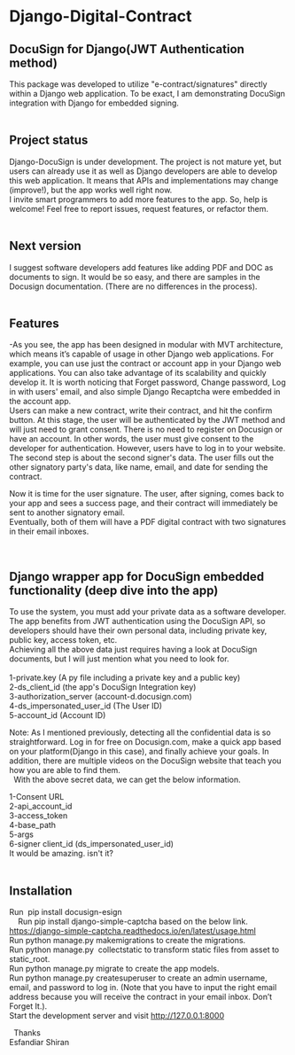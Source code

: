 # Django-Digital-Contract <br />
## DocuSign for Django(JWT Authentication method) <br />

This package was developed to utilize "e-contract/signatures" directly within a Django web application. To be exact, I am demonstrating DocuSign <br /> integration with Django for embedded signing.<br />
 
## Project status

Django-DocuSign is under development. The project is not mature yet, but users can already use it as well as Django developers are able to develop this web application. It means that APIs and implementations may change (improve!), but the app works well right now. <br />
I invite smart programmers to add more features to the app. So, help is welcome! Feel free to report issues, request features, or refactor them.<br />
 
## Next version<br />
I suggest software developers add features like adding PDF and DOC as documents to sign. It would be so easy, and there are samples in the Docusign documentation. (There are no differences in the process).<br />
 
## Features<br />
-As you see, the app has been designed in modular with MVT architecture, which means it’s capable of usage in other Django web applications. For example, you can use just the contract or account app in your Django web applications. You can also take advantage of its scalability and quickly develop it. It is worth noticing that Forget password, Change password, Log in with users' email, and also simple Django Recaptcha were embedded in the account app.<br />
Users can make a new contract, write their contract, and hit the confirm button. At this stage, the user will be authenticated by the JWT method and will just need to grant consent. There is no need to register on Docusign or have an account. In other words, the user must give consent to the developer for authentication. However, users have to log in to your website.<br />
The second step is about the second signer's data. The user fills out the other signatory party's data, like name, email, and date for sending the contract.<br />

Now it is time for the user signature. The user, after signing, comes back to your app and sees a success page, and their contract will immediately be sent to another signatory email.<br />
Eventually, both of them will have a PDF digital contract with two signatures in their email inboxes.<br />

 
## Django wrapper app for DocuSign embedded functionality (deep dive into the app)<br />

To use the system, you must add your private data as a software developer. The app benefits from JWT authentication using the DocuSign API, so developers should have their own personal data, including private key, public key, access token, etc.<br />
Achieving all the above data just requires having a look at DocuSign documents, but I will just mention what you need to look for.<br /><br />
1-private.key               (A py file including a private key and a public key)<br />
2-ds_client_id              (the app's DocuSign Integration key)<br />
3-authorization_server      (account-d.docusign.com)<br />
4-ds_impersonated_user_id   (The User ID)<br />
5-account_id                (Account ID)<br />

Note: As I mentioned previously, detecting all the confidential data is so straightforward. Log in for free on Docusign.com, make a quick app based on your platform(Django in this case), and finally achieve your goals. In addition, there are multiple videos on the DocuSign website that teach you how you are able to find them.<br />
 
With the above secret data, we can get the below information.<br />

1-Consent URL<br />
2-api_account_id<br />
3-access_token<br />
4-base_path<br />
5-args<br />
6-signer client_id (ds_impersonated_user_id)<br />
It would be amazing. isn't it?<br />
 

## Installation<br />

Run  pip install docusign-esign<br />   
Run pip install django-simple-captcha based on the below link.<br />
https://django-simple-captcha.readthedocs.io/en/latest/usage.html <br />
Run python manage.py makemigrations to create the migrations. <br />
Run python manage.py  collectstatic to transform static files from asset to static_root. <br />
Run python manage.py migrate to create the app models. <br />
Run python manage.py createsuperuser to create an admin username, email, and password to log in. (Note that you have to input the right email address because you will receive the contract in your email inbox. Don’t Forget It.). <br />
Start the development server and visit http://127.0.0.1:8000 <br />

 
Thanks <br />
Esfandiar Shiran <br />
